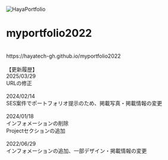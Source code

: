 ![HayaPortfolio](https://github.com/hayatech-gh/myportfolio2022/assets/100024971/62bc9431-ca34-472a-94a4-0059e52892ac)
# myportfolio2022

<br>
https://hayatech-gh.github.io/myportfolio2022
<br>
<br>
【更新履歴】<br>
2025/03/29<br>
URLの修正<br>
<br>
2024/02/14<br>
SES案件でポートフォリオ提示のため、掲載写真・掲載情報の変更<br>
<br>
2024/01/18<br>
インフォメーションの削除<br>
Projectセクションの追加<br>
<br>
2022/06/29<br>
インフォメーションの追加、一部デザイン・掲載情報の変更<br>
